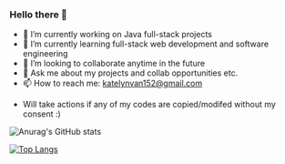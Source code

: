### Hello there 🌟

- 🔭 I’m currently working on Java full-stack projects
- 🌱 I’m currently learning full-stack web development and software engineering
- 👯 I’m looking to collaborate anytime in the future
- 💬 Ask me about my projects and collab opportunities etc. 
- 📫 How to reach me: katelynvan152@gmail.com
* Will take actions if any of my codes are copied/modifed without my consent :)


![Anurag's GitHub stats](https://github-readme-stats.vercel.app/api?username=Yma-Van2020&show_icons=true&theme=synthwave)

[![Top Langs](https://github-readme-stats.vercel.app/api/top-langs/?username=Yma-Van2020)](https://github.com/Yma-Van2020&&hide=scss/github-readme-stats)

